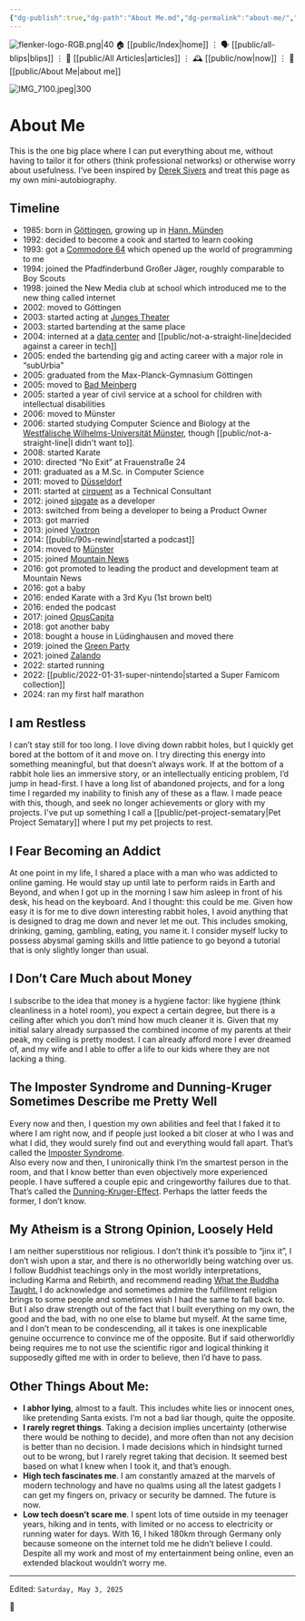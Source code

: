 ```yaml
---
{"dg-publish":true,"dg-path":"About Me.md","dg-permalink":"about-me/","permalink":"/about-me/","title":"About Me","created":"2024-03-26T21:05:34","updated":"2025-05-03T15:55:23"}
---
```



<div class="transclusion internal-embed is-loaded"><div class="markdown-embed">




![flenker-logo-RGB.png|40](/img/user/attachments/flenker-logo-RGB.png)
🏠 [[public/Index\|home]]  ⋮ 🗣️ [[public/all-blips\|blips]] ⋮  📝 [[public/All Articles\|articles]]  ⋮ 🕰️ [[public/now\|now]] ⋮ 🪪 [[public/About Me\|about me]]


</div></div>


![IMG_7100.jpeg|300](/img/user/attachments/IMG_7100.jpeg)

# About Me

This is the one big place where I can put everything about me, without having to tailor it for others (think professional networks) or otherwise worry about usefulness. I’ve been inspired by [Derek Sivers](https://sive.rs/about) and treat this page as my own mini-autobiography.

## Timeline
- 1985: born in [Göttingen](https://en.wikipedia.org/wiki/G%C3%B6ttingen), growing up in [Hann. Münden](https://en.wikipedia.org/wiki/Hann._M%C3%BCnden)
- 1992: decided to become a cook and started to learn cooking
- 1993: got a [Commodore 64](https://en.wikipedia.org/wiki/Commodore_64) which opened up the world of programming to me
- 1994: joined the Pfadfinderbund Großer Jäger, roughly comparable to Boy Scouts
- 1998: joined the New Media club at school which introduced me to the new thing called internet
- 2002: moved to Göttingen
- 2003: started acting at [Junges Theater](https://www.junges-theater.de/)
- 2003: started bartending at the same place
- 2004: interned at a [data center](https://gwdg.de/en/) and [[public/not-a-straight-line\|decided against a career in tech]]
- 2005: ended the bartending gig and acting career with a major role in “subUrbia”
- 2005: graduated from the Max-Planck-Gymnasium Göttingen
- 2005: moved to [Bad Meinberg](https://maps.app.goo.gl/iu57ExENLwjNiFHC6?g_st=ic)
- 2005: started a year of civil service at a school for children with intellectual disabilities
- 2006: moved to Münster
- 2006: started studying Computer Science and Biology at the [Westfälische Wilhelms-Universität Münster](https://www.uni-muenster.de/de/), though [[public/not-a-straight-line\|I didn't want to]].
- 2008: started Karate
- 2010: directed “No Exit” at Frauenstraße 24
- 2011: graduated as a M.Sc. in Computer Science
- 2011: moved to [Düsseldorf](https://en.wikipedia.org/wiki/D%C3%BCsseldorf)
- 2011: started at [cirquent](https://www.nttdata.com/global/en/) as a Technical Consultant
- 2012: joined [sipgate](https://en.wikipedia.org/wiki/Sipgate) as a developer
- 2013: switched from being a developer to being a Product Owner
- 2013: got married
- 2013: joined [Voxtron](https://www.enghouse.com/)
- 2014: [[public/90s-rewind\|started a podcast]]
- 2014: moved to [Münster](https://www.stadt-muenster.de/en/home)
- 2015: joined [Mountain News](https://www.mountainnews.com/)
- 2016: got promoted to leading the product and development team at Mountain News
- 2016: got a baby
- 2016: ended Karate with a 3rd Kyu (1st brown belt)
- 2016: ended the podcast
- 2017: joined [OpusCapita](https://opuscapita.com/)
- 2018: got another baby
- 2018: bought a house in Lüdinghausen and moved there
- 2019: joined the [Green Party](https://www.gruene.de/)
- 2021: joined [Zalando](https://www.zalando.de/)
- 2022: started running
- 2022: [[public/2022-01-31-super-nintendo\|started a Super Famicom collection]]
- 2024: ran my first half marathon

## I am Restless
I can’t stay still for too long. I love diving down rabbit holes, but I quickly get bored at the bottom of it and move on. I try directing this energy into something meaningful, but that doesn’t always work. If at the bottom of a rabbit hole lies an immersive story, or an intellectually enticing problem, I’d jump in head-first. I have a long list of abandoned projects, and for a long time I regarded my inability to finish any of these as a flaw. I made peace with this, though, and seek no longer achievements or glory with my projects. I've put up something I call a [[public/pet-project-sematary\|Pet Project Sematary]] where I put my pet projects to rest.

## I Fear Becoming an Addict
At one point in my life, I shared a place with a man who was addicted to online gaming. He would stay up until late to perform raids in Earth and Beyond, and when I got up in the morning I saw him asleep in front of his desk, his head on the keyboard. And I thought: this could be me. Given how easy it is for me to dive down interesting rabbit holes, I avoid anything that is designed to drag me down and never let me out. This includes smoking, drinking, gaming, gambling, eating, you name it. I consider myself lucky to possess abysmal gaming skills and little patience to go beyond a tutorial that is only slightly longer than usual.

## I Don’t Care Much about Money
I subscribe to the idea that money is a hygiene factor: like hygiene (think cleanliness in a hotel room), you expect a certain degree, but there is a ceiling after which you don’t mind how much cleaner it is. Given that my initial salary already surpassed the combined income of my parents at their peak, my ceiling is pretty modest.  I can already afford more I ever dreamed of, and my wife and I able to offer a life to our kids where they are not lacking a thing.

## The Imposter Syndrome and Dunning-Kruger Sometimes Describe me Pretty Well
Every now and then, I question my own abilities and feel that I faked it to where I am right now, and if people just looked a bit closer at who I was and what I did, they would surely find out and everything would fall apart. That’s called the [Imposter Syndrome](https://en.wikipedia.org/wiki/Impostor_syndrome).  
Also every now and then, I unironically think I’m the smartest person in the room, and that I know better than even objectively more experienced people. I have suffered a couple epic and cringeworthy failures due to that.  That’s called the [Dunning-Kruger-Effect](https://en.wikipedia.org/wiki/Dunning%E2%80%93Kruger_effect).
Perhaps the latter feeds the former, I don’t know.

## My Atheism is a Strong Opinion, Loosely Held
I am neither superstitious nor religious. I don’t think it’s possible to “jinx it”, I don’t wish upon a star, and there is no otherworldly being watching over us. I follow Buddhist teachings only in the most worldly interpretations, including Karma and Rebirth, and recommend reading [What the Buddha Taught.](https://www.amazon.com/-/de/What-Buddha-Taught-Expanded-Dhammapada/dp/0802130313)
I do acknowledge and sometimes admire the fulfillment religion brings to some people and sometimes wish I had the same to fall back to. But I also draw strength out of the fact that I built everything on my own, the good and the bad, with no one else to blame but myself.
At the same time, and I don’t mean to be condescending, all it takes is one inexplicable genuine occurrence to convince me of the opposite. But if said otherworldly being requires me to not use the scientific rigor and logical thinking it supposedly gifted me with in order to believe, then I’d have to pass.

## Other Things About Me:
- **I abhor lying**, almost to a fault. This includes white lies or innocent ones, like pretending Santa exists. I’m not a bad liar though, quite the opposite.
- **I rarely regret things**. Taking a decision implies uncertainty (otherwise there would be nothing to decide), and more often than not any decision is better than no decision. I made decisions which in hindsight turned out to be wrong, but I rarely regret taking that decision. It seemed best based on what I knew when I took it, and that’s enough.
- **High tech fascinates me**. I am constantly amazed at the marvels of modern technology and have no qualms using all the latest gadgets I can get my fingers on, privacy or security be damned. The future is now.
- **Low tech doesn’t scare me**. I spent lots of time outside in my teenager years, hiking and in tents, with limited or no access to electricity or running water for days. With 16, I hiked 180km through Germany only because someone on the internet told me he didn’t believe I could. Despite all my work and most of my entertainment being online, even an extended blackout wouldn’t worry me.

- - -
<p><span>Edited: <code>Saturday, May 3, 2025</code></span></p>
👾

